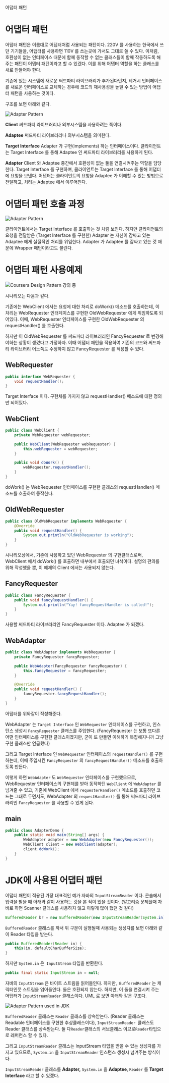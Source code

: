 어댑터 패턴



# 어댑터 패턴

어댑터 패턴은 이름대로 어댑터처럼 사용되는 패턴이다. 220V 를 사용하는 한국에서 쓰던 기기들을, 어댑터를 사용하면 110V 를 쓰는곳에 가서도 그대로 쓸 수 있다. 이처럼, 호환성이 없는 인터페이스 때문에 함께 동작할 수 없는 클래스들이 함께 작동하도록 해주는 패턴이 어댑터 패턴이라고 할 수 있겠다. 이를 위해 어댑터 역할을 하는 클래스를 새로 만들어야 한다.

기존에 있는 시스템에 새로운 써드파티 라이브러리가 추가된다던지, 레거시 인터페이스를 새로운 인터페이스로 교체하는 경우에 코드의 재사용성을 높일 수 있는 방법이 어댑터 패턴을 사용하는 것이다.

구조를 보면 아래와 같다.



![Adapter Pattern](Adapter_Pattern.assets/adapter-pattern-1.png)



**Client**
써드파티 라이브러리나 외부시스템을 사용하려는 쪽이다.

**Adaptee**
써드파티 라이브러리나 외부시스템을 의미한다.

**Target Interface**
Adapter 가 구현(implements) 하는 인터페이스이다. 클라이언트는 Target Interface 를 통해 Adaptee 인 써드파티 라이브러리를 사용하게 된다.

**Adapter**
Client 와 Adaptee 중간에서 호환성이 없는 둘을 연결시켜주는 역할을 담당한다. Target Interface 를 구현하며, 클라이언트는 Target Interface 를 통해 어댑터에 요청을 보낸다. 어댑터는 클라이언트의 요청을 Adaptee 가 이해할 수 있는 방법으로 전달하고, 처리는 Adaptee 에서 이루어진다.



# 어댑터 패턴 호출 과정

![Adapter Pattern](Adapter_Pattern.assets/adapter-pattern-2.png)

클라이언트에서는 Target Interface 를 호출하는 것 처럼 보인다. 하지만 클라이언트의 요청을 전달받은 (Target Interface 를 구현한) Adapter 는 자신이 감싸고 있는 Adaptee 에게 실질적인 처리를 위임한다. Adapter 가 Adaptee 를 감싸고 있는 것 때문에 Wrapper 패턴이라고도 불린다.



# 어댑터 패턴 사용예제

![Coursera Design Pattern 강의 중](Adapter_Pattern.assets/adapter-pattern-3.png)



시나리오는 다음과 같다.

기존에는 WebClient 에서는 요청에 대한 처리로 doWork() 메소드를 호출하는데, 이 처리는 WebRequester 인터페이스를 구현한 OldWebRequester 에게 위임하도록 되어있다. 이때, WebRequester 인터페이스를 구현한 OldWebRequester 의 requestHandler() 를 호출한다.

하지만 이 OldWebRequester 를 써드파티 라이브러리인 FancyRequester 로 변경해야하는 상황이 생겼다고 가정하자. 이때 어댑터 패턴을 적용하여 기존의 코드와 써드파티 라이브러리 어느쪽도 수정하지 않고 FancyRequester 를 적용할 수 있다.



## WebRequester <Interface>

```java
public interface WebRequester {
    void requestHandler();
}
```

Target Interface 이다. 구현체를 가지지 않고 requestHandler() 메소드에 대한 정의만 되어있다.



## WebClient

```java
public class WebClient {
    private WebRequester webRequester;

    public WebClient(WebRequester webRequester) {
        this.webRequester = webRequester;
    }

    public void doWork() {
        webRequester.requestHandler();
    }
}
```

doWork() 는 WebRequester 인터페이스를 구현한 클래스의 requestHandler() 메소드를 호출하여 동작한다.

## OldWebRequester

```java
public class OldWebRequester implements WebRequester {
    @Override
    public void requestHandler() {
        System.out.println("OldWebRequester is working");
    }
}
```

시나리오상에서, 기존에 사용하고 있던 WebRequester 의 구현클래스로써, WebClient 에서 doWork() 를 호출하면 내부에서 호출되던 녀석이다. 설명의 편의를 위해 작성했을 뿐, 이 예제의 Client 에서는 사용되지 않는다.



## FancyRequester

```java
public class FancyRequester {
    public void fancyRequestHandler() {
        System.out.println("Yay! fancyRequestHandler is called!");
    }
}
```

사용할 써드파티 라이브러리인 FancyRequester 이다. Adaptee 가 되겠다.



## WebAdapter

```java
public class WebAdapter implements WebRequester {
    private FancyRequester fancyRequester;

    public WebAdapter(FancyRequester fancyRequester) {
        this.fancyRequester = fancyRequester;
    }

    @Override
    public void requestHandler() {
        fancyRequester.fancyRequestHandler();
    }
}
```

어댑터를 위와같이 작성해준다.

WebAdapter 는 `Target Interface` 인 `WebRequester` 인터페이스를 구현하고, 인스턴스 생성시 `FancyRequester` 클래스를 주입한다. (FancyRequester 는 보통 또다른 어떤 인터페이스를 구현한 클래스이겠지만, 굳이 또 만들면 이해하기 복잡해지니까 그냥 구현 클래스만 언급했다)

그리고 Target Interface 인 `WebRequester` 인터페이스의 `requestHandler()` 를 구현하는데, 이때 주입시킨 `FancyRequester` 의 `fancyRequestHandler()` 메소드를 호출하도록 만든다.

이렇게 하면 `WebAdapter` 도 `WebRequester` 인터페이스를 구현했으므로, WebRequester 인터페이스의 구현체를 받아 동작하던 `WebClient` 에 `WebAdapter` 를 넘겨줄 수 있고, 기존에 WebClient 에서 `requesterHandler()` 메소드를 호출하던 코드는 그대로 두면서도, WebAdapter 의 `requestHandler()` 를 통해 써드파티 라이브러리인 `FancyRequester` 를 사용할 수 있게 된다.



## main

```java
public class AdapterDemo {
    public static void main(String[] args) {
        WebAdapter adapter = new WebAdapter(new FancyRequester());
        WebClient client = new WebClient(adapter);
        client.doWork();
    }
}
```



# JDK에 사용된 어댑터 패턴

어댑터 패턴이 적용된 가장 대표적인 예가 자바의 `InputStreamReader` 이다. 콘솔에서 입력을 받을 때 아래와 같이 사용하는 것을 본 적이 있을 것이다. (알고리즘 문제풀때 자바로 하면 Scanner 클래스를 사용하지 않고 이렇게 많이 했던 것 같다)

```java
BufferedReader br = new BufferedReader(new InputStreamReader(System.in));
```

`BufferedReader` 클래스를 까서 위 구문이 실행될때 사용되는 생성자를 보면 아래와 같이 Reader 타입을 받는다.

```java
public BufferedReader(Reader in) {
    this(in, defaultCharBufferSize);
}
```

하지만 `System.in` 은` InputStream` 타입을 반환한다.

```java
public final static InputStream in = null;
```

자바의 `InputStream` 은 바이트 스트림을 읽어들인다. 하지만,` BufferedReader` 는 캐릭터인풋 스트림을 읽어들인다. 둘은 호환되지 않는다. 하지만, 이 둘을 연결시켜 주는 어댑터가 `InputStreamReader` 클래스이다. UML 로 보면 아래와 같은 구조다.



![Adapter Pattern used in JDK](Adapter_Pattern.assets/adapter-pattern-4.png)

`BufferedReader` 클래스는 `Reader` 클래스를 상속받는다. (Reader 클래스는 Readable 인터페이스를 구현한 추상클래스이다), `InputStreamReader `클래스도 Reader 클래스를 상속받는다. 둘 다` Reader `클래스의 서브클래스 이므로` Reader `타입으로 레퍼런스 할 수 있다.

그리고 `InputStreamReader` 클래스는 InputStream 타입을 받을 수 있는 생성자를 가지고 있으므로, `System.in` 을 `InputStreamReader` 인스턴스 생성시 넘겨주는 방식이다.

`InputStreamReader` 클래스를 **Adapter,** `System.in` 을 **Adaptee**, `Reader` 를 **Target Interface** 라고 할 수 있겠다.